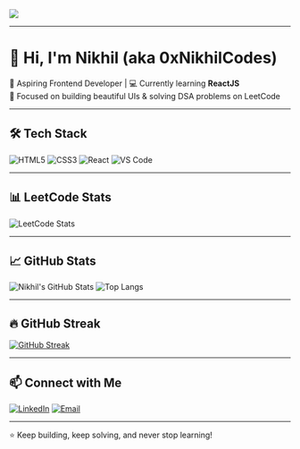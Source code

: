 <img src="https://github.com/Anmol-Baranwal/Cool-GIFs-For-GitHub/assets/74038190/d48893bd-0757-481c-8d7e-ba3e163feae7" />

---
# 👋 Hi, I'm Nikhil (aka 0xNikhilCodes)

🚀 Aspiring Frontend Developer | 💻 Currently learning **ReactJS**  
🎯 Focused on building beautiful UIs & solving DSA problems on LeetCode

---

## 🛠️ Tech Stack

![HTML5](https://img.shields.io/badge/HTML5-E34F26?style=flat&logo=html5&logoColor=white)
![CSS3](https://img.shields.io/badge/CSS3-1572B6?style=flat&logo=css3&logoColor=white)
![React](https://img.shields.io/badge/React-20232A?style=flat&logo=react&logoColor=61DAFB)
![VS Code](https://img.shields.io/badge/VSCode-007ACC?style=flat&logo=visual-studio-code&logoColor=white)

---

## 📊 LeetCode Stats

![LeetCode Stats](https://leetcard.jacoblin.cool/py5nOT7KKA?theme=dark&font=baloo&ext=contest)

---

## 📈 GitHub Stats

![Nikhil's GitHub Stats](https://github-readme-stats.vercel.app/api?username=0xNikhilCodes&show_icons=true&theme=tokyonight)
![Top Langs](https://github-readme-stats.vercel.app/api/top-langs/?username=0xNikhilCodes&layout=compact&theme=tokyonight)

---

## 🔥 GitHub Streak

[![GitHub Streak](https://streak-stats.demolab.com?user=0xNikhilCodes&theme=tokyonight)](https://git.io/streak-stats)

---

## 📫 Connect with Me

[![LinkedIn](https://img.shields.io/badge/-LinkedIn-blue?style=flat&logo=linkedin&logoColor=white)](https://linkedin.com/in/YOUR-LINKEDIN)
[![Email](https://img.shields.io/badge/-Email-red?style=flat&logo=gmail&logoColor=white)](mailto:your.email@example.com)

---

⭐️ Keep building, keep solving, and never stop learning!



<!--
**0xNikhilCodes/0xNikhilCodes** is a ✨ _special_ ✨ repository because its `README.md` (this file) appears on your GitHub profile.

Here are some ideas to get you started:

- 🔭 I’m currently working on ...
- 🌱 I’m currently learning ...
- 👯 I’m looking to collaborate on ...
- 🤔 I’m looking for help with ...
- 💬 Ask me about ...
- 📫 How to reach me: ...
- 😄 Pronouns: ...
- ⚡ Fun fact: ...
-->
